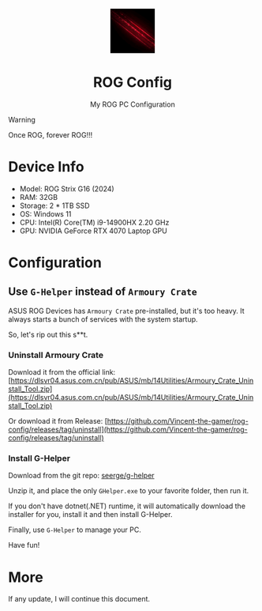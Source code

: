 <p align="center">
    <img src="./.github/rog.gif" style="height: 90px;"/>
</p>

<h1 align="center">
    ROG Config
</h1>

<p align="center">
    My ROG PC Configuration
</p>

> [!WARNING]
> Once ROG, forever ROG!!! 

# Device Info
- Model: ROG Strix G16 (2024)
- RAM: 32GB
- Storage: 2 * 1TB SSD
- OS: Windows 11
- CPU: Intel(R) Core(TM) i9-14900HX 2.20 GHz
- GPU: NVIDIA GeForce RTX 4070 Laptop GPU

# Configuration

## Use `G-Helper` instead of `Armoury Crate`
ASUS ROG Devices has `Armoury Crate` pre-installed, but it's too heavy. It always starts a bunch of services with the system startup.

So, let's rip out this s**t.

### Uninstall Armoury Crate
Download it from the official link: [https://dlsvr04.asus.com.cn/pub/ASUS/mb/14Utilities/Armoury_Crate_Uninstall_Tool.zip](https://dlsvr04.asus.com.cn/pub/ASUS/mb/14Utilities/Armoury_Crate_Uninstall_Tool.zip)

Or download it from Release: [https://github.com/Vincent-the-gamer/rog-config/releases/tag/uninstall](https://github.com/Vincent-the-gamer/rog-config/releases/tag/uninstall)

### Install G-Helper

Download from the git repo: [seerge/g-helper](https://github.com/seerge/g-helper)

Unzip it, and place the only `GHelper.exe` to your favorite folder, then run it.

If you don't have dotnet(.NET) runtime, it will automatically download the installer for you, 
install it and then install G-Helper.

Finally, use `G-Helper` to manage your PC.

Have fun!


# More
If any update, I will continue this document.